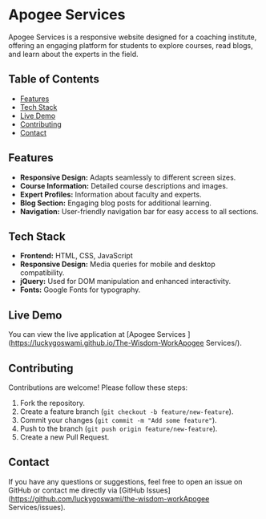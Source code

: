 # Apogee Services 

Apogee Services  is a responsive website designed for a coaching institute, offering an engaging platform for students to explore courses, read blogs, and learn about the experts in the field.

## Table of Contents

- [Features](#features)
- [Tech Stack](#tech-stack)
- [Live Demo](#live-demo)
- [Contributing](#contributing)
- [Contact](#contact)

## Features

- **Responsive Design:** Adapts seamlessly to different screen sizes.
- **Course Information:** Detailed course descriptions and images.
- **Expert Profiles:** Information about faculty and experts.
- **Blog Section:** Engaging blog posts for additional learning.
- **Navigation:** User-friendly navigation bar for easy access to all sections.

## Tech Stack

- **Frontend:** HTML, CSS, JavaScript
- **Responsive Design:** Media queries for mobile and desktop compatibility.
- **jQuery:** Used for DOM manipulation and enhanced interactivity.
- **Fonts:** Google Fonts for typography.

## Live Demo

You can view the live application at [Apogee Services ](https://luckygoswami.github.io/The-Wisdom-WorkApogee Services/).

## Contributing

Contributions are welcome! Please follow these steps:

1. Fork the repository.
2. Create a feature branch (`git checkout -b feature/new-feature`).
3. Commit your changes (`git commit -m "Add some feature"`).
4. Push to the branch (`git push origin feature/new-feature`).
5. Create a new Pull Request.

## Contact

If you have any questions or suggestions, feel free to open an issue on GitHub or contact me directly via [GitHub Issues](https://github.com/luckygoswami/the-wisdom-workApogee Services/issues).
